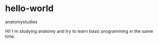 # hello-world
anatomystudies

Hi! I´m studying anatomy and try to learn basic programming in the same time.

